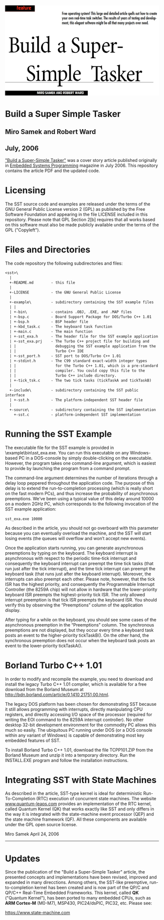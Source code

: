 [![Build a Super-Simple Tasker Article](img/thumbnail.jpg)](Super-Simple-Tasker.pdf)


# Build a Super Simple Tasker

## Miro Samek and Robert Ward
## July, 2006

["Build a Super-Simple Tasker"](Super-Simple-Tasker.pdf) was
a cover story article published originally in
[Embedded Systems Programming](https://www.embedded.com/build-a-super-simple-tasker)
magazine in July 2006. This repository contains the article PDF and the updated code.


# Licensing
The SST source code and examples are released under the terms of the GNU
General Public License version 2 (GPL) as published by the Free Software
Foundation and appearing in the file LICENSE included in this repository.
Please note that GPL Section 2[b] requires that all works based on this
software must also be made publicly available under the terms of the GPL
("Copyleft").


# Files and Directories
The <sst> code repository the following subdirectories and files:

```
<sst>\
  |
  +-README.md        - this file
  |
  +-LICENSE          - the GNU General Public License
  |
  +-example\         - subdirectory containing the SST example files
  | |
  | +-bin\           - contains .OBJ, .EXE, and .MAP files
  | +-bsp.c          - Board Support Package for DOS/Turbo C++ 1.01
  | +-bsp.h          - BSP header file
  | +-kbd_task.c     - The keyboard task function
  | +-main.c         - The main function
  | +-sst_exa.h      - The header file for the SST example application
  | +-sst_exa.prj    - The Turbo C++ project file for building and
  | |                  debugging the SST example application from the
  | |                  Turbo C++ IDE
  | +-sst_port.h     - SST port to DOS/Turbo C++ 1.01
  | +-stdint.h       - The C99 standard exact-width integer types
  | |                  for the Turbo C++ 1.01, which is a pre-standard
  | |                  compiler. You could copy this file to the
  | |                  Turbo C++ include directory.
  | +-tick_tsk.c     - The two tick tasks (tickTaskA and tickTaskB)
  |
  +-include\         - subdirectory containing the SST public interface
  | +-sst.h          - The platform-independent SST header file
  |
  +-source\          - subdirectory containing the SST implementation
    +-sst.c          - platform-independent SST implementation
```

# Running the SST Example
The executable file for the SST example is provided in
<sst>\example\bin\sst_exa.exe. You can run this executable on any
Windows-based PC in a DOS-console by simply double-clicking on the executable.
However, the program takes one command-line argument, which is easiest to
provide by launching the program from a command prompt.

The command-line argument determines the number of iterations through a delay
loop peppered throughout the application code. The purpose of this delay is to
extend the run-to-completion processing (which is really short on the fast
modern PCs), and thus increase the probability of asynchronous preemptions.
We’ve been using a typical value of this delay around 10000 on a modern 2GHz
PC, which corresponds to the following invocation of the SST example
application:

`sst_exa.exe 10000`

As described in the article, you should not go overboard with this parameter
because you can eventually overload the machine, and the SST will start losing
events (the queues will overflow and won’t accept new events).

Once the application starts running, you can generate asynchronous preemptions
by typing on the keyboard. The keyboard interrupt is asynchronous with respect
to the periodic time-tick interrupt and consequently the keyboard interrupt
can preempt the time tick tasks (that run just after the tick interrupt), and
the time tick interrupt can preempt the keyboard task (that runs just after
the keyboard interrupt). Moreover, the interrupts can also preempt each other.
Please note, however, that the tick ISR has the highest priority, and
consequently the Programmable Interrupt Controller (the 8259A chip) will not
allow in hardware that the lower-priority keyboard ISR preempts the
highest-priority tick ISR. The only allowed interrupt preemption is that tick
ISR preempts the keyboard ISR. You should verify this by observing the
“Preemptions” column of the application display.

After typing for a while on the keyboard, you should see some cases of the
asynchronous preemption in the “Preemptions” column. The synchronous
preemptions are not displayed, but they occur every time a keyboard task posts
an event to the higher-priority tickTaskB(). On the other hand, the
synchronous preemption does not occur when the keyboard task posts an event to
the lower-priority tickTaskA().


# Borland Turbo C++ 1.01
In order to modify and recompile the example, you need to download and install
the legacy Turbo C++ 1.01 compiler, which is available for a free download
from the Borland Museum at
http://bdn.borland.com/article/0,1410,21751,00.html.

The legacy DOS platform has been chosen for demonstrating SST because it still
allows programming with interrupts, directly manipulating CPU registers, and
directly accessing I/O space of the processor (required for writing the EOI
command to the 8259A interrupt controller). No other desktop 32-bit
development environment for the commodity PC allows this much so easily. The
ubiquitous PC running under DOS (or a DOS console within any variant of
Windows) is capable of demonstrating most key embedded features of SST.

To install Borland Turbo C++ 1.01, download the file TCPP101.ZIP from the
Borland Museum and unzip it into a temporary directory. Run the INSTALL.EXE
program and follow the installation instructions.


# Integrating SST with State Machines
As described in the article, SST-type kernel is ideal for deterministic
Run-To-Completion (RTC) execution of concurrent state machines. The website
www.quantum-leaps.com provides an implementation of the RTC kernel, called
Quantum Kernel (QK) that works exactly like SST and only differs in the way it
is integrated with the state-machine event processor (QEP) and the state
machine framework (QF). All these components are available under the GPL open
source license.

Miro Samek
April 24, 2006


-------------------------------------------------------------------------------

# Updates
Since the publication of the "Build a Super-Simple Tasker" article, the
presented concepts and implementations have been revised, improved and
expanded in many direcctions. Among others, the SST-like preemptive,
run-to-completion kernel has been created and is now part of the QP/C and
QP/C++ Real-Time Embedded Frameworks. This kernel, called **QK** ("Quantum Kernel"),
has been ported to many embedded CPUs, such as **ARM Cortex-M** (M0-M7), MSP430, PIC24/dsPIC,
PIC32, etc. Please see:

https://www.state-machine.com
